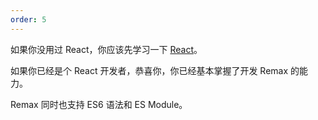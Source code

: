 ```yaml
---
order: 5
---
```


如果你没用过 React，你应该先学习一下 [React](https://reactjs.org/)。

如果你已经是个 React 开发者，恭喜你，你已经基本掌握了开发 Remax 的能力。

Remax 同时也支持 ES6 语法和 ES Module。
